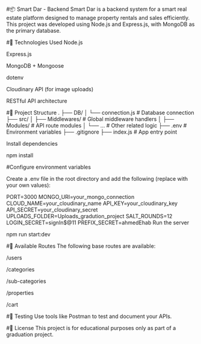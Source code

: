 #📦 Smart Dar - Backend
Smart Dar is a backend system for a smart real estate platform designed to manage property rentals and sales efficiently. This project was developed using Node.js and Express.js, with MongoDB as the primary database.

#🧰 Technologies Used
Node.js

Express.js

MongoDB + Mongoose

dotenv

Cloudinary API (for image uploads)

RESTful API architecture

#📁 Project Structure
.
├── DB/
│   └── connection.js         # Database connection
├── src/
│   ├── Middlewares/          # Global middleware handlers
│   ├── Modules/              # API route modules
│   └── ...                   # Other related logic
├── .env                      # Environment variables
├── .gitignore
├── index.js                  # App entry point

Install dependencies

npm install

#Configure environment variables

Create a .env file in the root directory and add the following (replace with your own values):

PORT=3000
MONGO_URI=your_mongo_connection
CLOUD_NAME=your_cloudinary_name
API_KEY=your_cloudinary_key
API_SECRET=your_cloudinary_secret
UPLOADS_FOLDER=Uploads_gradution_project
SALT_ROUNDS=12
LOGIN_SECRET=signIn$@11
PREFIX_SECRET=ahmedEhab
Run the server

npm run start:dev

#📌 Available Routes
The following base routes are available:

/users

/categories

/sub-categories

/properties

/cart

#🧪 Testing
Use tools like Postman to test and document your APIs.

#📄 License
This project is for educational purposes only as part of a graduation project.
